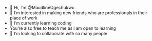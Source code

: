 - 👋 Hi, I’m @MaudlineOgechukwu
- 👀 I’m interested in making new friends who are professionals in their place of work
- 🌱 I’m currently learning coding
- You're also free to teach me as i am open to learning
- 💞️ I’m looking to collaborate with so many people

<!---
Ogechukwu02/Ogechukwu02 is a ✨ special ✨ repository because its `README.md` (this file) appears on your GitHub profile.
You can click the Preview link to take a look at your changes.
--->
